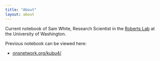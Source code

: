 ```yaml
---
title: "About"
layout: about
---
```


Current notebook of Sam White, Research Scientist in the [Roberts Lab](http://robertslab.info/) at the University of Washington.

Previous notebook can be viewed here:

- [onsnetwork.org/kubu4/](http://onsnetwork.org/kubu4/)
